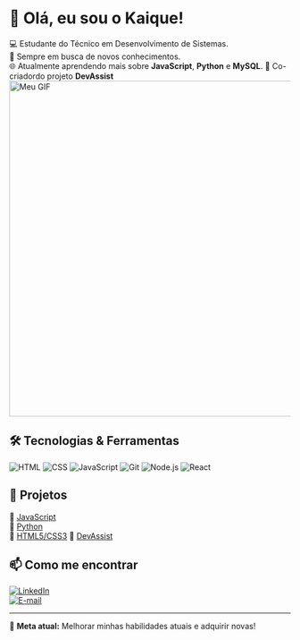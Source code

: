 # 👋 Olá, eu sou o Kaique!

💻 Estudante do Técnico em Desenvolvimento de Sistemas.<br>
🎯 Sempre em busca de novos conhecimentos.<br>
🌐 Atualmente aprendendo mais sobre **JavaScript**,  **Python** e **MySQL**.
👥 Co-criadordo projeto **DevAssist**
<img src="https://media.tenor.com/g3y2q5VQxvAAAAAM/cat-computer.gif" alt="Meu GIF" width="600">

## 🛠 Tecnologias & Ferramentas

![HTML](https://img.shields.io/badge/HTML5-E34F26?style=for-the-badge&logo=html5&logoColor=white)
![CSS](https://img.shields.io/badge/CSS3-1572B6?style=for-the-badge&logo=css3&logoColor=white)
![JavaScript](https://img.shields.io/badge/JavaScript-F7DF1E?style=for-the-badge&logo=javascript&logoColor=black)
![Git](https://img.shields.io/badge/Git-F05032?style=for-the-badge&logo=git&logoColor=white)
![Node.js](https://img.shields.io/badge/Node.js-339933?style=for-the-badge&logo=node.js&logoColor=white)
![React](https://img.shields.io/badge/React-61DAFB?style=for-the-badge&logo=react&logoColor=black)

## 📌 Projetos

🔹 [JavaScript](https://github.com/Kaique-Lacerda/JAVA_SCIRPT)  
🔹 [Python](https://github.com/Kaique-Lacerda/python)  
🔹 [HTML5/CSS3](https://github.com/Kaique-Lacerda/html5-css3)
🔹 [DevAssist](https://github.com/Lucas-dirbal/devAssist)

## 📫 Como me encontrar

[![LinkedIn](https://img.shields.io/badge/LinkedIn-0077B5?style=for-the-badge&logo=linkedin&logoColor=white)](https://www.linkedin.com/feed/?trk=guest_homepage-basic_google-one-tap-submit)  
[![E-mail](https://img.shields.io/badge/Email-D14836?style=for-the-badge&logo=gmail&logoColor=white)](mailto:kaiqueglacerda@outlook.com)

---


🚀 **Meta atual:** Melhorar minhas habilidades atuais e adquirir novas!

